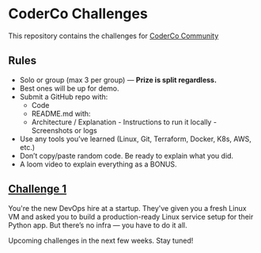 # CoderCo Challenges

This repository contains the challenges for [CoderCo Community](https://www.skool.com/coderco/about?ref=d41d6abc9a4948529e818ca2cebd2bea)

## Rules

- Solo or group (max 3 per group) — **Prize is split regardless.**
- Best ones will be up for demo.
- Submit a GitHub repo with:
  - Code
  - README.md with:
  - Architecture / Explanation
        - Instructions to run it locally
        - Screenshots or logs
- Use any tools you’ve learned (Linux, Git, Terraform, Docker, K8s, AWS, etc.)
- Don’t copy/paste random code. Be ready to explain what you did.
- A loom video to explain everything as a BONUS.


## [Challenge 1](./challenge1/README.md)

You're the new DevOps hire at a startup. They've given you a fresh Linux VM and asked you to build a production-ready Linux service setup for their Python app. But there’s no infra — you have to do it all.

Upcoming challenges in the next few weeks. Stay tuned!
